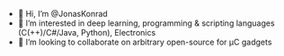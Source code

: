 - 👋 Hi, I’m @JonasKonrad
- 👀 I’m interested in deep learning, programming & scripting languages (C(++)/C#/Java, Python), Electronics
- 💞️ I’m looking to collaborate on arbitrary open-source for µC gadgets
